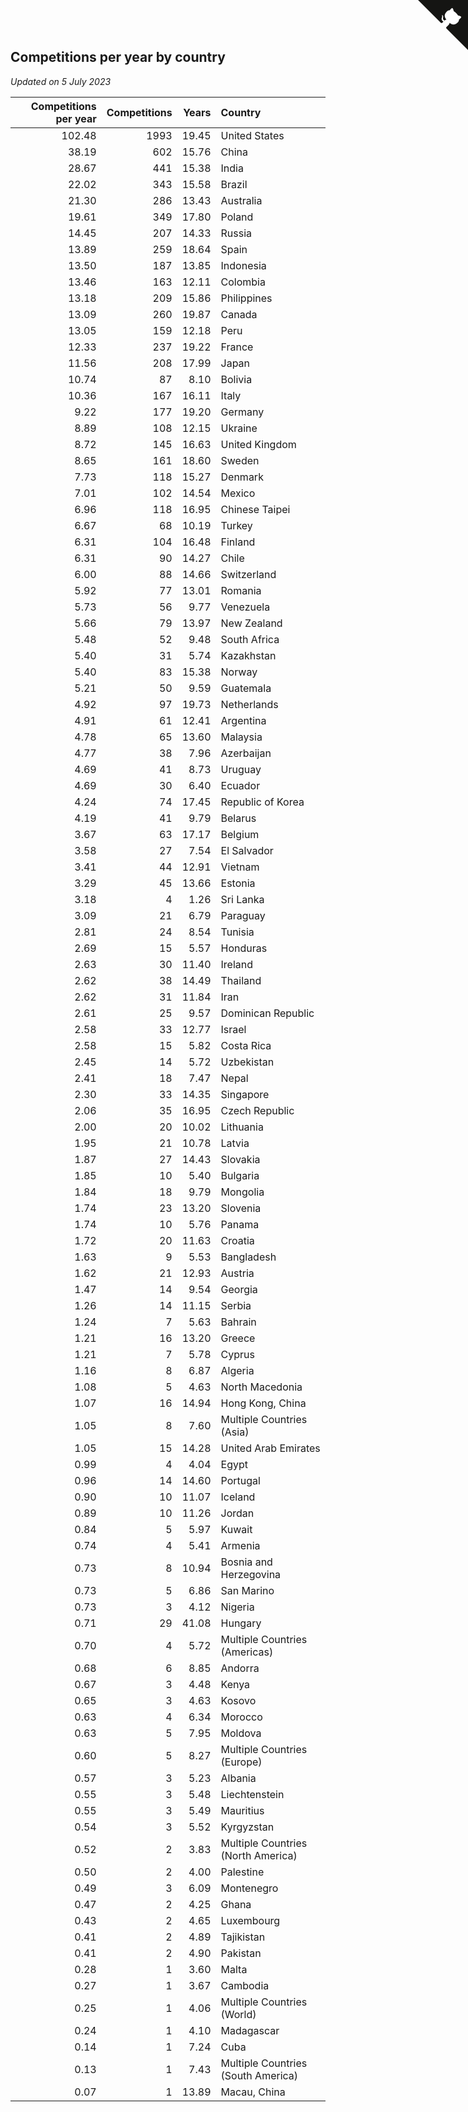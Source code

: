 ## Competitions per year by country

*Updated on  5 July 2023*

| Competitions per year | Competitions | Years | Country |
| ---: | ---: | ---: | :--- |
| 102.48 | 1993 | 19.45 | United States |
| 38.19 | 602 | 15.76 | China |
| 28.67 | 441 | 15.38 | India |
| 22.02 | 343 | 15.58 | Brazil |
| 21.30 | 286 | 13.43 | Australia |
| 19.61 | 349 | 17.80 | Poland |
| 14.45 | 207 | 14.33 | Russia |
| 13.89 | 259 | 18.64 | Spain |
| 13.50 | 187 | 13.85 | Indonesia |
| 13.46 | 163 | 12.11 | Colombia |
| 13.18 | 209 | 15.86 | Philippines |
| 13.09 | 260 | 19.87 | Canada |
| 13.05 | 159 | 12.18 | Peru |
| 12.33 | 237 | 19.22 | France |
| 11.56 | 208 | 17.99 | Japan |
| 10.74 | 87 | 8.10 | Bolivia |
| 10.36 | 167 | 16.11 | Italy |
| 9.22 | 177 | 19.20 | Germany |
| 8.89 | 108 | 12.15 | Ukraine |
| 8.72 | 145 | 16.63 | United Kingdom |
| 8.65 | 161 | 18.60 | Sweden |
| 7.73 | 118 | 15.27 | Denmark |
| 7.01 | 102 | 14.54 | Mexico |
| 6.96 | 118 | 16.95 | Chinese Taipei |
| 6.67 | 68 | 10.19 | Turkey |
| 6.31 | 104 | 16.48 | Finland |
| 6.31 | 90 | 14.27 | Chile |
| 6.00 | 88 | 14.66 | Switzerland |
| 5.92 | 77 | 13.01 | Romania |
| 5.73 | 56 | 9.77 | Venezuela |
| 5.66 | 79 | 13.97 | New Zealand |
| 5.48 | 52 | 9.48 | South Africa |
| 5.40 | 31 | 5.74 | Kazakhstan |
| 5.40 | 83 | 15.38 | Norway |
| 5.21 | 50 | 9.59 | Guatemala |
| 4.92 | 97 | 19.73 | Netherlands |
| 4.91 | 61 | 12.41 | Argentina |
| 4.78 | 65 | 13.60 | Malaysia |
| 4.77 | 38 | 7.96 | Azerbaijan |
| 4.69 | 41 | 8.73 | Uruguay |
| 4.69 | 30 | 6.40 | Ecuador |
| 4.24 | 74 | 17.45 | Republic of Korea |
| 4.19 | 41 | 9.79 | Belarus |
| 3.67 | 63 | 17.17 | Belgium |
| 3.58 | 27 | 7.54 | El Salvador |
| 3.41 | 44 | 12.91 | Vietnam |
| 3.29 | 45 | 13.66 | Estonia |
| 3.18 | 4 | 1.26 | Sri Lanka |
| 3.09 | 21 | 6.79 | Paraguay |
| 2.81 | 24 | 8.54 | Tunisia |
| 2.69 | 15 | 5.57 | Honduras |
| 2.63 | 30 | 11.40 | Ireland |
| 2.62 | 38 | 14.49 | Thailand |
| 2.62 | 31 | 11.84 | Iran |
| 2.61 | 25 | 9.57 | Dominican Republic |
| 2.58 | 33 | 12.77 | Israel |
| 2.58 | 15 | 5.82 | Costa Rica |
| 2.45 | 14 | 5.72 | Uzbekistan |
| 2.41 | 18 | 7.47 | Nepal |
| 2.30 | 33 | 14.35 | Singapore |
| 2.06 | 35 | 16.95 | Czech Republic |
| 2.00 | 20 | 10.02 | Lithuania |
| 1.95 | 21 | 10.78 | Latvia |
| 1.87 | 27 | 14.43 | Slovakia |
| 1.85 | 10 | 5.40 | Bulgaria |
| 1.84 | 18 | 9.79 | Mongolia |
| 1.74 | 23 | 13.20 | Slovenia |
| 1.74 | 10 | 5.76 | Panama |
| 1.72 | 20 | 11.63 | Croatia |
| 1.63 | 9 | 5.53 | Bangladesh |
| 1.62 | 21 | 12.93 | Austria |
| 1.47 | 14 | 9.54 | Georgia |
| 1.26 | 14 | 11.15 | Serbia |
| 1.24 | 7 | 5.63 | Bahrain |
| 1.21 | 16 | 13.20 | Greece |
| 1.21 | 7 | 5.78 | Cyprus |
| 1.16 | 8 | 6.87 | Algeria |
| 1.08 | 5 | 4.63 | North Macedonia |
| 1.07 | 16 | 14.94 | Hong Kong, China |
| 1.05 | 8 | 7.60 | Multiple Countries (Asia) |
| 1.05 | 15 | 14.28 | United Arab Emirates |
| 0.99 | 4 | 4.04 | Egypt |
| 0.96 | 14 | 14.60 | Portugal |
| 0.90 | 10 | 11.07 | Iceland |
| 0.89 | 10 | 11.26 | Jordan |
| 0.84 | 5 | 5.97 | Kuwait |
| 0.74 | 4 | 5.41 | Armenia |
| 0.73 | 8 | 10.94 | Bosnia and Herzegovina |
| 0.73 | 5 | 6.86 | San Marino |
| 0.73 | 3 | 4.12 | Nigeria |
| 0.71 | 29 | 41.08 | Hungary |
| 0.70 | 4 | 5.72 | Multiple Countries (Americas) |
| 0.68 | 6 | 8.85 | Andorra |
| 0.67 | 3 | 4.48 | Kenya |
| 0.65 | 3 | 4.63 | Kosovo |
| 0.63 | 4 | 6.34 | Morocco |
| 0.63 | 5 | 7.95 | Moldova |
| 0.60 | 5 | 8.27 | Multiple Countries (Europe) |
| 0.57 | 3 | 5.23 | Albania |
| 0.55 | 3 | 5.48 | Liechtenstein |
| 0.55 | 3 | 5.49 | Mauritius |
| 0.54 | 3 | 5.52 | Kyrgyzstan |
| 0.52 | 2 | 3.83 | Multiple Countries (North America) |
| 0.50 | 2 | 4.00 | Palestine |
| 0.49 | 3 | 6.09 | Montenegro |
| 0.47 | 2 | 4.25 | Ghana |
| 0.43 | 2 | 4.65 | Luxembourg |
| 0.41 | 2 | 4.89 | Tajikistan |
| 0.41 | 2 | 4.90 | Pakistan |
| 0.28 | 1 | 3.60 | Malta |
| 0.27 | 1 | 3.67 | Cambodia |
| 0.25 | 1 | 4.06 | Multiple Countries (World) |
| 0.24 | 1 | 4.10 | Madagascar |
| 0.14 | 1 | 7.24 | Cuba |
| 0.13 | 1 | 7.43 | Multiple Countries (South America) |
| 0.07 | 1 | 13.89 | Macau, China |


<a href="https://github.com/jonatanklosko/wca_statistics" class="github-corner" aria-label="View source on Github"><svg width="80" height="80" viewBox="0 0 250 250" style="fill:#151513; color:#fff; position: absolute; top: 0; border: 0; right: 0;" aria-hidden="true"><path d="M0,0 L115,115 L130,115 L142,142 L250,250 L250,0 Z"></path><path d="M128.3,109.0 C113.8,99.7 119.0,89.6 119.0,89.6 C122.0,82.7 120.5,78.6 120.5,78.6 C119.2,72.0 123.4,76.3 123.4,76.3 C127.3,80.9 125.5,87.3 125.5,87.3 C122.9,97.6 130.6,101.9 134.4,103.2" fill="currentColor" style="transform-origin: 130px 106px;" class="octo-arm"></path><path d="M115.0,115.0 C114.9,115.1 118.7,116.5 119.8,115.4 L133.7,101.6 C136.9,99.2 139.9,98.4 142.2,98.6 C133.8,88.0 127.5,74.4 143.8,58.0 C148.5,53.4 154.0,51.2 159.7,51.0 C160.3,49.4 163.2,43.6 171.4,40.1 C171.4,40.1 176.1,42.5 178.8,56.2 C183.1,58.6 187.2,61.8 190.9,65.4 C194.5,69.0 197.7,73.2 200.1,77.6 C213.8,80.2 216.3,84.9 216.3,84.9 C212.7,93.1 206.9,96.0 205.4,96.6 C205.1,102.4 203.0,107.8 198.3,112.5 C181.9,128.9 168.3,122.5 157.7,114.1 C157.9,116.9 156.7,120.9 152.7,124.9 L141.0,136.5 C139.8,137.7 141.6,141.9 141.8,141.8 Z" fill="currentColor" class="octo-body"></path></svg></a><style>.github-corner:hover .octo-arm{animation:octocat-wave 560ms ease-in-out}@keyframes octocat-wave{0%,100%{transform:rotate(0)}20%,60%{transform:rotate(-25deg)}40%,80%{transform:rotate(10deg)}}@media (max-width:500px){.github-corner:hover .octo-arm{animation:none}.github-corner .octo-arm{animation:octocat-wave 560ms ease-in-out}}</style>
